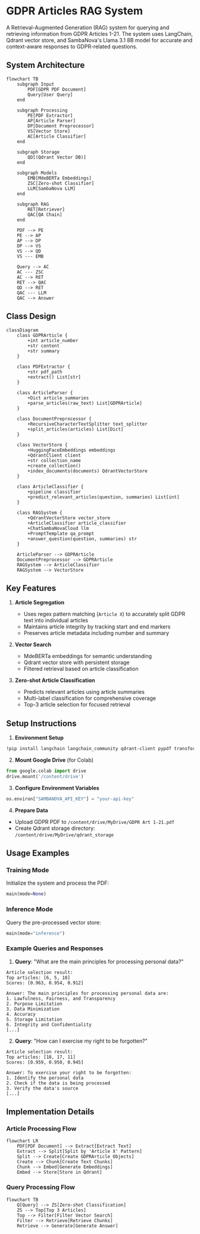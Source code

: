 # GDPR Articles RAG System

A Retrieval-Augmented Generation (RAG) system for querying and retrieving information from GDPR Articles 1-21. The system uses LangChain, Qdrant vector store, and SambaNova's Llama 3.1 8B model for accurate and context-aware responses to GDPR-related questions.

## System Architecture

```mermaid
flowchart TB
    subgraph Input
        PDF[GDPR PDF Document]
        Query[User Query]
    end

    subgraph Processing
        PE[PDF Extractor]
        AP[Article Parser]
        DP[Document Preprocessor]
        VS[Vector Store]
        AC[Article Classifier]
    end

    subgraph Storage
        QD[(Qdrant Vector DB)]
    end

    subgraph Models
        EMB[MdeBERTa Embeddings]
        ZSC[Zero-shot Classifier]
        LLM[SambaNova LLM]
    end

    subgraph RAG
        RET[Retriever]
        QAC[QA Chain]
    end

    PDF --> PE
    PE --> AP
    AP --> DP
    DP --> VS
    VS --> QD
    VS --- EMB

    Query --> AC
    AC --- ZSC
    AC --> RET
    RET --> QAC
    QD --> RET
    QAC --- LLM
    QAC --> Answer
```


## Class Design

```mermaid
classDiagram
    class GDPRArticle {
        +int article_number
        +str content
        +str summary
    }
    
    class PDFExtractor {
        +str pdf_path
        +extract() List[str]
    }
    
    class ArticleParser {
        +Dict article_summaries
        +parse_articles(raw_text) List[GDPRArticle]
    }
    
    class DocumentPreprocessor {
        +RecursiveCharacterTextSplitter text_splitter
        +split_articles(articles) List[Dict]
    }
    
    class VectorStore {
        +HuggingFaceEmbeddings embeddings
        +QdrantClient client
        +str collection_name
        +create_collection()
        +index_documents(documents) QdrantVectorStore
    }
    
    class ArticleClassifier {
        +pipeline classifier
        +predict_relevant_articles(question, summaries) List[int]
    }
    
    class RAGSystem {
        +QdrantVectorStore vector_store
        +ArticleClassifier article_classifier
        +ChatSambaNovaCloud llm
        +PromptTemplate qa_prompt
        +answer_question(question, summaries) str
    }

    ArticleParser --> GDPRArticle
    DocumentPreprocessor --> GDPRArticle
    RAGSystem --> ArticleClassifier
    RAGSystem --> VectorStore

```

## Key Features

1. **Article Segregation**
   - Uses regex pattern matching (`Article X`) to accurately split GDPR text into individual articles
   - Maintains article integrity by tracking start and end markers
   - Preserves article metadata including number and summary

2. **Vector Search**
   - MdeBERTa embeddings for semantic understanding
   - Qdrant vector store with persistent storage
   - Filtered retrieval based on article classification

3. **Zero-shot Article Classification**
   - Predicts relevant articles using article summaries
   - Multi-label classification for comprehensive coverage
   - Top-3 article selection for focused retrieval

## Setup Instructions

1. **Environment Setup**
```bash
!pip install langchain langchain_community qdrant-client pypdf transformers sentence-transformers langchain_qdrant
```

2. **Mount Google Drive** (for Colab)
```python
from google.colab import drive
drive.mount('/content/drive')
```

3. **Configure Environment Variables**
```python
os.environ["SAMBANOVA_API_KEY"] = "your-api-key"
```

4. **Prepare Data**
- Upload GDPR PDF to `/content/drive/MyDrive/GDPR Art 1-21.pdf`
- Create Qdrant storage directory: `/content/drive/MyDrive/qdrant_storage`

## Usage Examples

### Training Mode
Initialize the system and process the PDF:
```python
main(mode=None)
```

### Inference Mode
Query the pre-processed vector store:
```python
main(mode="inference")
```

### Example Queries and Responses

1. **Query**: "What are the main principles for processing personal data?"
```
Article selection result:
Top articles: [6, 5, 18]
Scores: [0.963, 0.954, 0.912]

Answer: The main principles for processing personal data are:
1. Lawfulness, Fairness, and Transparency
2. Purpose Limitation
3. Data Minimization
4. Accuracy
5. Storage Limitation
6. Integrity and Confidentiality
[...]
```

2. **Query**: "How can I exercise my right to be forgotten?"
```
Article selection result:
Top articles: [18, 17, 11]
Scores: [0.959, 0.950, 0.945]

Answer: To exercise your right to be forgotten:
1. Identify the personal data
2. Check if the data is being processed
3. Verify the data's source
[...]
```

## Implementation Details

### Article Processing Flow
```mermaid
flowchart LR
    PDF[PDF Document] --> Extract[Extract Text]
    Extract --> Split[Split by 'Article X' Pattern]
    Split --> Create[Create GDPRArticle Objects]
    Create --> Chunk[Create Text Chunks]
    Chunk --> Embed[Generate Embeddings]
    Embed --> Store[Store in Qdrant]

```

### Query Processing Flow
```mermaid
flowchart TB
    Q[Query] --> ZS[Zero-shot Classification]
    ZS --> Top[Top 3 Articles]
    Top --> Filter[Filter Vector Search]
    Filter --> Retrieve[Retrieve Chunks]
    Retrieve --> Generate[Generate Answer]

```
